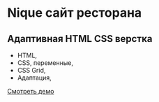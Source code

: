 # Nique сайт ресторана

## Адаптивная HTML CSS верстка

- HTML,
- CSS, переменные,
- CSS Grid,
- Адаптация,

[Смотреть демо](https://kovalchuk-alexandr.github.io/Nique/)
